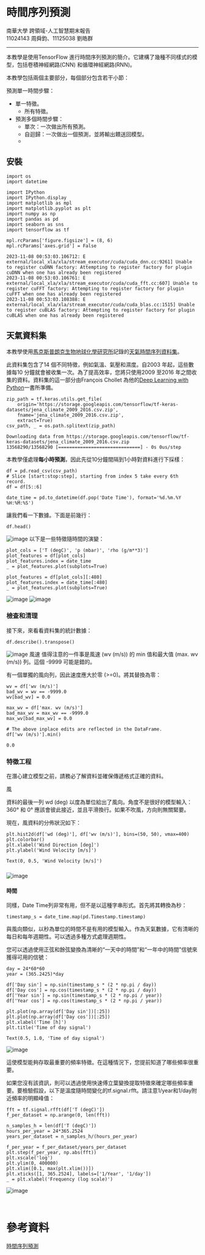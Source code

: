 # 時間序列預測

南華大學 跨領域-人工智慧期末報告<br>
11024143 周舜鈞、11125038 劉皓群
****
本教學是使用TensorFlow 進行時間序列預測的簡介。它建構了幾種不同樣式的模型，包括卷積神經網路(CNN) 和循環神經網路(RNN)。

本教學包括兩個主要部分，每個部分包含若干小節：

預測單一時間步驟：
- 單一特徵。
  - 所有特徵。
- 預測多個時間步驟：
  - 單次：一次做出所有預測。
  - 自迴歸：一次做出一個預測，並將輸出饋送回模型。
  - 
## 安裝
```
import os
import datetime

import IPython
import IPython.display
import matplotlib as mpl
import matplotlib.pyplot as plt
import numpy as np
import pandas as pd
import seaborn as sns
import tensorflow as tf

mpl.rcParams['figure.figsize'] = (8, 6)
mpl.rcParams['axes.grid'] = False
```
```
2023-11-08 00:53:03.106712: E external/local_xla/xla/stream_executor/cuda/cuda_dnn.cc:9261] Unable to register cuDNN factory: Attempting to register factory for plugin cuDNN when one has already been registered
2023-11-08 00:53:03.106761: E external/local_xla/xla/stream_executor/cuda/cuda_fft.cc:607] Unable to register cuFFT factory: Attempting to register factory for plugin cuFFT when one has already been registered
2023-11-08 00:53:03.108388: E external/local_xla/xla/stream_executor/cuda/cuda_blas.cc:1515] Unable to register cuBLAS factory: Attempting to register factory for plugin cuBLAS when one has already been registered
```

## 天氣資料集
本教學使用[馬克斯普朗克生物地球化學研究所](https://www.bgc-jena.mpg.de/wetter/)記錄的[天氣時間序列資料集](https://www.bgc-jena.mpg.de/)。

此資料集包含了14 個不同特徵，例如氣溫、氣壓和濕度。自2003 年起，這些數據每10 分鐘就會被收集一次。為了提高效率，您將只使用2009 至2016 年之間收集的資料。資料集的這一部分由François Chollet 為他的[Deep Learning with Python](https://www.manning.com/books/deep-learning-with-python)一書所準備。
```
zip_path = tf.keras.utils.get_file(
    origin='https://storage.googleapis.com/tensorflow/tf-keras-datasets/jena_climate_2009_2016.csv.zip',
    fname='jena_climate_2009_2016.csv.zip',
    extract=True)
csv_path, _ = os.path.splitext(zip_path)
```
```
Downloading data from https://storage.googleapis.com/tensorflow/tf-keras-datasets/jena_climate_2009_2016.csv.zip
13568290/13568290 [==============================] - 0s 0us/step
```
本教學僅處理**每小時預測**，因此先從10分鐘間隔到1小時對資料進行下採樣：
```
df = pd.read_csv(csv_path)
# Slice [start:stop:step], starting from index 5 take every 6th record.
df = df[5::6]

date_time = pd.to_datetime(df.pop('Date Time'), format='%d.%m.%Y %H:%M:%S')
```
讓我們看一下數據。下面是前幾行：
```
df.head()
```
![image](https://github.com/Roseller37/ai-final-report/blob/main/image/%E5%A4%A9%E6%B0%A3%E8%B3%87%E6%96%99%E9%9B%861.png)
以下是一些特徵隨時間的演變：
```
plot_cols = ['T (degC)', 'p (mbar)', 'rho (g/m**3)']
plot_features = df[plot_cols]
plot_features.index = date_time
_ = plot_features.plot(subplots=True)

plot_features = df[plot_cols][:480]
plot_features.index = date_time[:480]
_ = plot_features.plot(subplots=True)
```
![image](https://github.com/Roseller37/ai-final-report/blob/main/image/%E5%A4%A9%E6%B0%A3%E8%B3%87%E6%96%99%E9%9B%862.png)
![image](https://github.com/Roseller37/ai-final-report/blob/main/image/%E5%A4%A9%E6%B0%A3%E8%B3%87%E6%96%99%E9%9B%863.png)
### 檢查和清理
接下來，來看看資料集的統計數據：
```
df.describe().transpose()
```
![image](https://github.com/Roseller37/ai-final-report/blob/main/image/%E5%A4%A9%E6%B0%A3%E8%B3%87%E6%96%99%E9%9B%864.png)
風速 值得注意的一件事是風速 (wv (m/s)) 的 min 值和最大值 (max. wv (m/s)) 列。這個 -9999 可能是錯的。

有一個單獨的風向列，因此速度應大於零 (>=0)。將其替換為零：
```
wv = df['wv (m/s)']
bad_wv = wv == -9999.0
wv[bad_wv] = 0.0

max_wv = df['max. wv (m/s)']
bad_max_wv = max_wv == -9999.0
max_wv[bad_max_wv] = 0.0

# The above inplace edits are reflected in the DataFrame.
df['wv (m/s)'].min()
```
```
0.0
```
### 特徵工程

在潛心建立模型之前，請務必了解資料並確保傳遞格式正確的資料。

風

資料的最後一列 wd (deg) 以度為單位給出了風向。角度不是很好的模型輸入：360° 和 0° 應該會彼此接近，並且平滑換行。如果不吹風，方向則無關緊要。

現在，風資料的分佈狀況如下：
```
plt.hist2d(df['wd (deg)'], df['wv (m/s)'], bins=(50, 50), vmax=400)
plt.colorbar()
plt.xlabel('Wind Direction [deg]')
plt.ylabel('Wind Velocity [m/s]')
```
```
Text(0, 0.5, 'Wind Velocity [m/s]')
```








###
![image](https://github.com/Roseller37/ai-final-report/blob/main/image/%E5%A4%A9%E6%B0%A3%E8%B3%87%E6%96%99%E9%9B%866.png)
#### 時間
同樣，Date Time列非常有用，但不是以這種字串形式。首先將其轉換為秒：
```
timestamp_s = date_time.map(pd.Timestamp.timestamp)
```
與風向類似，以秒為單位的時間不是有用的模型輸入。作為天氣數據，它​​有清晰的每日和每年週期性。可以透過多種方式處理週期性。

您可以透過使用正弦和餘弦變換為清晰的“一天中的時間”和“一年中的時間”信號來獲得可用的信號：
```
day = 24*60*60
year = (365.2425)*day

df['Day sin'] = np.sin(timestamp_s * (2 * np.pi / day))
df['Day cos'] = np.cos(timestamp_s * (2 * np.pi / day))
df['Year sin'] = np.sin(timestamp_s * (2 * np.pi / year))
df['Year cos'] = np.cos(timestamp_s * (2 * np.pi / year))
```
```
plt.plot(np.array(df['Day sin'])[:25])
plt.plot(np.array(df['Day cos'])[:25])
plt.xlabel('Time [h]')
plt.title('Time of day signal')
```
```
Text(0.5, 1.0, 'Time of day signal')
```
![image](https://github.com/Roseller37/ai-final-report/blob/main/image/%E5%A4%A9%E6%B0%A3%E8%B3%87%E6%96%99%E9%9B%867.png)

這使模型能夠存取最重要的頻率特徵。在這種情況下，您提前知道了哪些頻率很重要。

如果您沒有該資訊，則可以透過使用快速傅立葉變換提取特徵來確定哪些頻率重要。要檢驗假設，以下是溫度隨時間變化的tf.signal.rfft。請注意1/year和1/day附近頻率的明顯峰值：
```
fft = tf.signal.rfft(df['T (degC)'])
f_per_dataset = np.arange(0, len(fft))

n_samples_h = len(df['T (degC)'])
hours_per_year = 24*365.2524
years_per_dataset = n_samples_h/(hours_per_year)

f_per_year = f_per_dataset/years_per_dataset
plt.step(f_per_year, np.abs(fft))
plt.xscale('log')
plt.ylim(0, 400000)
plt.xlim([0.1, max(plt.xlim())])
plt.xticks([1, 365.2524], labels=['1/Year', '1/day'])
_ = plt.xlabel('Frequency (log scale)')
```
![image](https://github.com/Roseller37/ai-final-report/blob/main/image/%E5%A4%A9%E6%B0%A3%E8%B3%87%E6%96%99%E9%9B%868.png)

```
```
```
```
# 參考資料
[時間序列預測]([https://www.cc.ntu.edu.tw/chinese/epaper/0052/20200320_5207.html](https://tensorflow.google.cn/tutorials/structured_data/time_series?hl=zh_cn))
